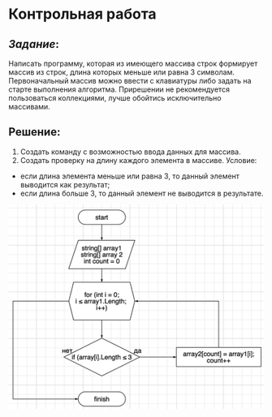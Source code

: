 # Контрольная работа
## *Задание*:
Написать программу, которая из имеющего массива строк формирует массив из строк, длина которых меньше или равна 3 символам. Первоначальный массив можно ввести с клавиатуры либо задать на старте выполнения алгоритма. Прирешении не рекомендуется пользоваться коллекциями, лучше обойтись исключительно массивами.

## **Решение:**
1. Создать команду с возможностью ввода данных для массива.
2. Создать проверку на длину каждого элемента в массиве. Условие:
 - если длина элемента меньше или равна 3, то данный элемент выводится как результат;
 - если длина больше 3, то данный элемент не выводится в результате. 

![Блок-схема](Блок-схема.png)
